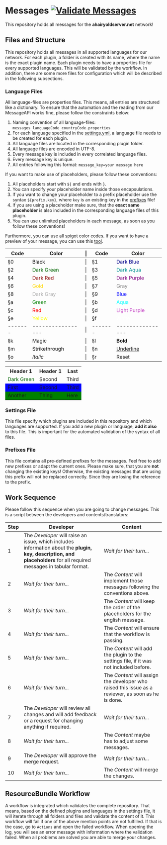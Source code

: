 # Messages [![Validate Messages](https://github.com/Ahairyoldserver/Messages/actions/workflows/resource_bundle_validation.yml/badge.svg)](https://github.com/Ahairyoldserver/Messages/actions/workflows/resource_bundle_validation.yml)
This repository holds all messages for the **ahairyoldserver.net** network!

## Files and Structure
This repository holds all messages in all supported languages for our network. For each plugin, a folder is created 
with its name, where the name is the exact plugin name. Each plugin needs to have a properties file for every supported
languages. This will be validated by the workflow. In addition, there are some more files for configuration which will
be described in the following subsections.

### Language Files
All language-files are properties files. This means, all entries are structured like a dictionary. To ensure that the 
automation and the reading from our MessageAPI works fine, please follow the constraints below:
1. Naming convention of all language-files: `messages_languageCode_countryCode.properties`
2. For each language specified in the [settings.yml](https://github.com/Ahairyoldserver/Messages/blob/develop/settings.yml), a language file needs to be created for each plugin.
3. All language files are located in the corresponding plugin folder.
4. All language files are encoded in UTF-8.
5. Every message key is included in every correlated language files.
6. Every message key is unique.
7. All entries following this format: `message_key=your message here`

If you want to make use of placeholders, please follow these conventions:
1. All placeholders start with `${` and ends with `}`.
2. You can specify your placeholder name inside those encapsulations.
3. If you want to change your placeholder to a prefix placeholder use the syntax `${prefix.key}`, where `key` is an existing key in the [prefixes](https://github.com/Ahairyoldserver/Messages/blob/develop/prefixes.properties) file!
4. If you are using a placeholder make sure, that the **exact same placeholder** is also included in the corresponding language files of this plugin.
5. You can use unlimited placeholders in each message, as soon as you follow these conventions!

Furthermore, you can use all spigot color codes. If you want to have a preview of your message, you can use this [tool](https://minecraft.tools/en/motd.php).

| Code    | Color                                           | &#124; | Code    | Color                                           |
|---------|-------------------------------------------------|--------|---------|-------------------------------------------------|
| §0      | <span style="color:black">Black</span>          | &#124; | §1      | <span style="color:darkblue">Dark Blue</span>   |
| §2      | <span style="color:darkgreen">Dark Green</span> | &#124; | §3      | <span style="color:#009292">Dark Aqua</span>    |
| §4      | <span style="color:darkred">Dark Red</span>     | &#124; | §5      | <span style="color:purple">Dark Purple</span>   |
| §6      | <span style="color:gold">Gold</span>            | &#124; | §7      | <span style="color:gray">Gray</span>            |
| §8      | <span style="color:darkgray">Dark Gray</span>   | &#124; | §9      | <span style="color:blue">Blue</span>            |
| §a      | <span style="color:green">Green</span>          | &#124; | §b      | <span style="color:aqua">Aqua</span>            |
| §c      | <span style="color:red">Red</span>              | &#124; | §d      | <span style="color:#C341C3">Light Purple</span> |
| §e      | <span style="color:yellow">Yellow</span>        | &#124; | §f      | <span style="color:white">White</span>          |
| ------- | -----------------                               | &#124; | ------- | ----------------                                |
| §k      | Magic                                           | &#124; | §l      | **Bold**                                        |
| §m      | <s>Strikethrough</s>                            | &#124; | §n      | <u>Underline</u>                                |
| §o      | _Italic_                                        | &#124; | §r      | Reset                                           |

<table>
  <tr>
    <th>Header 1</th>
    <th>Header 1</th>
    <th>Last</th>
  </tr>
<tr>
    <td><span style="color:darkgreen">Dark Green</span></td>
    <td>Second</td>
    <td>Third</td>
  </tr>
  <tr style="background-color:blue">
    <td>First</td>
    <td>Second</td>
    <td>Third</td>
  </tr>
  <tr style="background-color:green">
    <td>Another</td>
    <td>Thing</td>
    <td>Here</td>
  </tr>
</table>

### Settings File
This file specify which plugins are included in this repository and which languages are supported. 
If you add a new plugin or language, **add it also** to this file. This is important for the automated validation of 
the syntax of all files.

### Prefixes File
This file contains all pre-defined prefixes for the messages. Feel free to add new prefixes or adapt the current ones. 
Please make sure, that you are **not** changing the existing keys! Otherwise, the existing messages that are using this 
prefix will not be replaced correctly. Since they are losing the reference to the prefix.

## Work Sequence
Please follow this sequence when you are going to change messages. This is a script between the developers and 
contents/translators:

| Step | Developer                                                                                                                                                             | Content                                                                                             |
|------|-----------------------------------------------------------------------------------------------------------------------------------------------------------------------|-----------------------------------------------------------------------------------------------------|
| 1    | The _Developer_ will raise an issue, which includes information about the **plugin, key, description, and placeholders** for all required messages in tabular format. | _Wait for their turn..._                                                                            |
| 2    | _Wait for their turn..._                                                                                                                                              | The _Content_ will implement those messages following the conventions above.                        |
| 3    | _Wait for their turn..._                                                                                                                                              | The _Content_ will keep the order of the placeholders for the english message.                      |
| 4    | _Wait for their turn..._                                                                                                                                              | The _Content_ will ensure that the workflow is passing.                                             |
| 5    | _Wait for their turn..._                                                                                                                                              | The _Content_ will add the plugin to the settings file, if it was not included before.              |
| 6    | _Wait for their turn..._                                                                                                                                              | The _Content_ will assign the developer who raised this issue as a reviewer, as soon as he is done. |
| 7    | The _Developer_ will review all changes and will add feedback or a request for changing anything if required.                                                         | _Wait for their turn..._                                                                            |
| 8    | _Wait for their turn..._                                                                                                                                              | The _Content_ maybe has to adjust some messages.                                                    |
| 9    | The _Developer_ will approve the merge request.                                                                                                                       | _Wait for their turn..._                                                                            |
| 10   | _Wait for their turn..._                                                                                                                                              | The _Content_ will merge the changes.                                                               |

## ResourceBundle Workflow
A workflow is integrated which validates the complete repository. That means, based on the defined plugins and languages 
in the settings file, it will iterate through all folders and files and validate the content of it. This workflow will 
fail if one of the above mention points are not fulfilled. If that is the case, go to `Actions` and open the failed 
workflow. When opening the log, you will see an error message with information where the validation failed. When all 
problems are solved you are able to merge your changes.